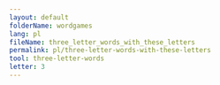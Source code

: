 ```yaml
---
layout: default
folderName: wordgames
lang: pl
fileName: three_letter_words_with_these_letters
permalink: pl/three-letter-words-with-these-letters
tool: three-letter-words
letter: 3
---
```

